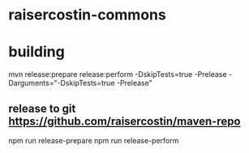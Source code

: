 # raisercostin-commons


<!--
[![Download](https://api.bintray.com/packages/raisercostin/maven/raisercostin-commons/images/download.svg)](https://bintray.com/raisercostin/maven/raisercostin-commons/_latestVersion)
[![Build Status](https://travis-ci.org/raisercostin/yanfs.svg?branch=master)](https://travis-ci.org/raisercostin/yanfs)
[![Codacy Badge](https://www.codacy.com/project/badge/fe1bb28a7735433d89a238ce6f6305c1)](https://www.codacy.com/app/raisercostin/yanfs)
-->

# building

mvn release:prepare release:perform -DskipTests=true -Prelease -Darguments="-DskipTests=true -Prelease"

## release to git https://github.com/raisercostin/maven-repo

npm run release-prepare
npm run release-perform
